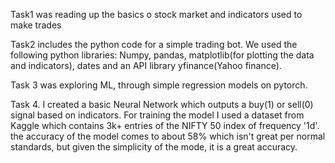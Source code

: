 Task1 was reading up the basics o stock market and indicators used to make trades

Task2 includes the python code for a simple trading bot. We used the following python libraries: Numpy, pandas, matplotlib(for plotting the data and indicators), dates and an API library yfinance(Yahoo finance).

Task 3 was exploring ML, through simple regression models on pytorch.

Task 4. I created a basic Neural Network which outputs a buy(1) or sell(0) signal based on indicators. For training the model I used a dataset from Kaggle which contains 3k+ entries of the NIFTY 50 index of frequency '1d'. the accuracy of the model comes to about 58% which isn't great per normal standards, but given the simplicity of the mode, it is a great accuracy.
